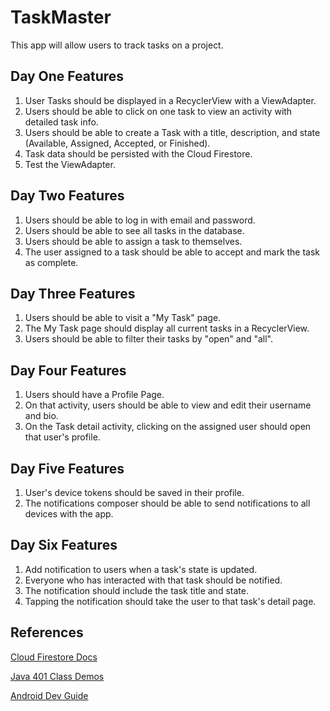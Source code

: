 # TaskMaster

This app will allow users to track tasks on a project. 

## Day One Features

1. User Tasks should be displayed in a RecyclerView with a ViewAdapter.
2. Users should be able to click on one task to view an activity with detailed task info.
3. Users should be able to create a Task with a title, description, and state (Available, Assigned, Accepted, or Finished).
4. Task data should be persisted with the Cloud Firestore.
5. Test the ViewAdapter. 

## Day Two Features

1. Users should be able to log in with email and password.
2. Users should be able to see all tasks in the database.
3. Users should be able to assign a task to themselves.
4. The user assigned to a task should be able to accept and mark the task as complete. 

## Day Three Features

1. Users should be able to visit a "My Task" page.
2. The My Task page should display all current tasks in a RecyclerView.
3. Users should be able to filter their tasks by "open" and "all". 

## Day Four Features

1. Users should have a Profile Page. 
2. On that activity, users should be able to view and edit their username and bio.
3. On the Task detail activity, clicking on the assigned user should open that user's profile.

## Day Five Features

1. User's device tokens should be saved in their profile.
2. The notifications composer should be able to send notifications to all devices with the app.

## Day Six Features

1. Add notification to users when a task's state is updated.
2. Everyone who has interacted with that task should be notified. 
3. The notification should include the task title and state. 
4. Tapping the notification should take the user to that task's detail page. 

## References

<a href="https://firebase.google.com/docs/firestore/quickstart">Cloud Firestore Docs</a>

<a href="https://github.com/codefellows/seattle-java-401d3">Java 401 Class Demos</a> 

<a href="https://developer.android.com/topic/libraries/data-binding/observability#samples">Android Dev Guide</a>
